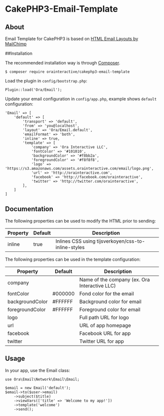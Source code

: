 # CakePHP3-Email-Template

## About

Email Template for CakePHP3 is based on [HTML Email Layouts by MailChimp](https://github.com/mailchimp/Email-Blueprints)

##Installation

The recommended installation way is through [Composer](https://getcomposer.org).

    $ composer require orainteractive/cakephp3-email-template

Load the plugin in `config/bootstrap.php`:

    Plugin::load('Ora/Email');

Update your email configuration in `config/app.php`, example shows `default` configuration:

    'Email' => [
    	'default' => [
    		'transport' => 'default',
    		'from' => 'you@localhost',
            'layout' => 'Ora/Email.default',
            'emailFormat' => 'both',
            'inline' => true,
            'template' => [
                'company' => 'Ora Interactive LLC',
                'fontColor' => '#101010',
                'backgroundColor' => '#f8bb2a',
                'foregroundColor' => '#f8f8f8',
                'logo' => 'https://s3.amazonaws.com/assets.orainteractive.com/email/logo.png',
                'url' => 'http://orainteractive.com',
                'facebook' => 'http://facebook.com/orainteractive',
                'twitter' => 'http://twitter.com/orainteractive',
            ],
    	]
    ]

## Documentation

The following properties can be used to modify the HTML prior to sending:

Property | Default | Description
-------|---------|------------
inline |true|Inlines CSS using tijsverkoyen/css-to-inline-styles

The following properties can be used in the template configuration:

Property | Default | Description
-------|---------|------------
company | |Name of the company (ex. Ora Interactive LLC)
fontColor |#000000|Fond color for the email
backgroundColor |#FFFFFF|Background color for email
foregroundColor |#FFFFFF|Foreground color for email
logo | |Full path URL for logo
url | |URL of app homepage
facebook | |Facebook URL for app
twitter | |Twitter URL for app

## Usage

In your app, use the Email class:

    use Ora\Email\Network\Email\Email;
    
    $email = new Email('default');
    $email->to($user->email)
        ->subject($title)
        ->viewVars(['title' => 'Welcome to my app!'])
        ->template('welcome')
        ->send();
